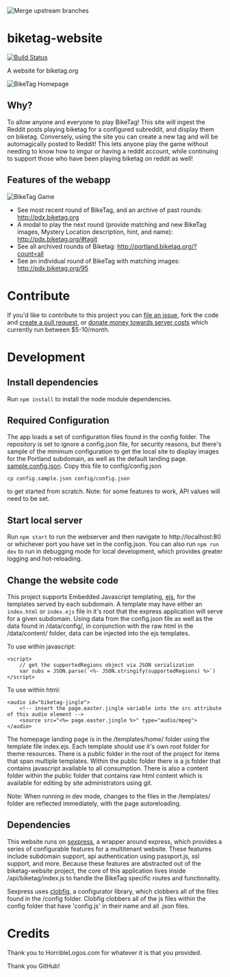 ![Merge upstream branches](https://github.com/biketagorg/biketag-website/workflows/Merge%20upstream%20branches/badge.svg)

# biketag-website

[![Build Status][travis-image]](https://travis-ci.org/KenEucker/biketag-website)

A website for biketag.org

![BikeTag Homepage](https://i.imgur.com/gVYRQYTm.png)

## Why?

To allow anyone and everyone to play BikeTag! This site will ingest the Reddit posts playing biketag for a configured subreddit, and display them on biketag. Conversely, using the site you can create a new tag and will be automagically posted to Reddit! This lets anyone play the game without needing to know how to imgur or having a reddit account, while continuing to support those who have been playing biketag on reddit as well!

## Features of the webapp

![BikeTag Game](https://i.imgur.com/Vq7mweWm.png)

-   See most recent round of BikeTag, and an archive of past rounds: http://pdx.biketag.org
-   A modal to play the next round (provide matching and new BikeTag images, Mystery Location description, hint, and name): http://pdx.biketag.org/#tagit
-   See all archived rounds of Biketag: http://portland.biketag.org/?count=all
-   See an individual round of BikeTag with matching images: http://pdx.biketag.org/95

# Contribute

If you'd like to contribute to this project you can [file an issue](https://github.com/keneucker/biketag-website/issues), fork the code and [create a pull request](https://github.com/keneucker/biketag-website/pulls), or [donate money towards server costs](https://paypal.me/KenEucker) which currently run between \$5-10/month.

# Development

## Install dependencies

Run `npm install` to install the node module dependencies.

## Required Configuration

The app loads a set of configuration files found in the config folder. The repository is set to ignore a config.json file, for security reasons, but there's sample of the minimum configuration to get the local site to display images for the Portland subdomain, as well as the default landing page. [sample.config.json](config.sample.json). Copy this file to config/config.json

`cp config.sample.json config/config.json`

to get started from scratch. Note: for some features to work, API values will need to be set.

## Start local server

Run `npm start` to run the webserver and then navigate to http://localhost:80 or whichever port you have set in the config.json. You can also run `npm run dev` to run in debugging mode for local development, which provides greater logging and hot-reloading.

## Change the website code

This project supports Embedded Javascript templating, [ejs](https://ejs.co/), for the templates served by each subdomain. A template may have either an `index.html` or `index.ejs` file in it's root that the express application will serve for a given subdomain. Using data from the config.json file as well as the data found in /data/config/, in conjunction with the raw html in the /data/content/ folder, data can be injected into the ejs templates.

To use within javascript:

```
<script>
	// get the supportedRegions object via JSON serialization
	var subs = JSON.parse(`<%- JSON.stringify(supportedRegions) %>`)
</script>
```

To use within html:

```
<audio id="biketag-jingle">
	<!-- insert the page.easter.jingle variable into the src attribute of this audio element -->
	<source src="<%= page.easter.jingle %>" type="audio/mpeg">
</audio>
```

The homepage landing page is in the /templates/home/ folder using the template file index.ejs. Each template should use it's own root folder for theme resources. There is a public folder in the root of the project for items that span multiple templates. Within the public folder there is a js folder that contains javascript available to all consumption. There is also a content folder within the public folder that contains raw html content which is available for editing by site administrators using git.

Note: When running in dev mode, changes to the files in the /templates/ folder are reflected immediately, with the page autoreloading.

## Dependencies

This website runs on [sexpress](https://github.com/KenEucker/sexpress), a wrapper around express, which provides a series of configurable features for a multitenant website. These features include subdomain support, api authentication using passport.js, ssl support, and more. Because these features are abstracted out of the biketag-website project, the core of this application lives inside /api/biketag/index.js to handle the BikeTag specific routes and functionality.

Sexpress uses [clobfig](https://github.com/KenEucker/clobfig), a configurator library, which clobbers all of the files found in the /config folder. Clobfig clobbers all of the js files within the config folder that have 'config.js' in their name and all .json files.

# Credits

Thank you to HorribleLogos.com for whatever it is that you provided.

[paypal-image]: https://raw.githubusercontent.com/stefan-niedermann/paypal-donate-button/master/paypal-donate-button.png
[travis-image]: https://travis-ci.org/KenEucker/biketag-website.svg?branch=master

Thank you GitHub!
